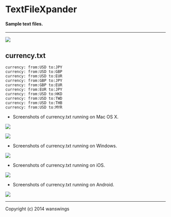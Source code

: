 TextFileXpander
====================
#### Sample text files.
*****
![](https://raw.github.com/wanswings/TextFileXpanderData/master/simple/screenshots/icon64x64.png)

currency.txt
--------------------
```
currency: from:USD to:JPY
currency: from:USD to:GBP
currency: from:USD to:EUR
currency: from:GBP to:JPY
currency: from:GBP to:EUR
currency: from:EUR to:JPY
currency: from:USD to:HKD
currency: from:USD to:TWD
currency: from:USD to:THB
currency: from:USD to:MYR
```

* Screenshots of currency.txt running on Mac OS X.

![](https://raw.github.com/wanswings/TextFileXpanderData/master/currency/screenshots/screenshotM1.png)

![](https://raw.github.com/wanswings/TextFileXpanderData/master/currency/screenshots/screenshotM2.png)

* Screenshots of currency.txt running on Windows.

![](https://raw.github.com/wanswings/TextFileXpanderData/master/currency/screenshots/screenshotW1.png)

* Screenshots of currency.txt running on iOS.

![](https://raw.github.com/wanswings/TextFileXpanderData/master/currency/screenshots/screenshoti1.png)

* Screenshots of currency.txt running on Android.

![](https://raw.github.com/wanswings/TextFileXpanderData/master/currency/screenshots/screenshotA1.png)

*****
Copyright (c) 2014 wanswings
